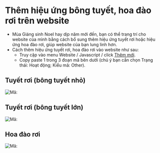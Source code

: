 # Thêm hiệu ứng bông tuyết, hoa đào rơi trên website

* Mùa Giáng sinh Noel hay dịp năm mới đến, bạn có thể trang trí cho website của mình bằng cách bổ sung thêm hiệu ứng tuyết rơi hoặc hiệu ứng hoa đào rơi, giúp website của bạn lung linh hơn.
* Cách thêm hiệu ứng tuyết rơi, hoa đào rơi vào website như sau:
  * Truy cập vào menu Website / Javascript / click [Thêm mới](https://new.nhanh.vn/website/script/index?tab=add).
  * Copy paste 1 trong 3 đoạn mã bên dưới (chú ý bạn cần chọn Trạng thái: Hoạt động; Kiểu mã: Other).

## Tuyết rơi (bông tuyết nhỏ)

![Mã: <script type="text/javascript" src="//nhanh.vn/js/events/snow.js"></script>](https://raw.githubusercontent.com/nhanhapi/manual/master/docs/website/img/hieu-ung-bong-tuyet-nho.png)

## Tuyết rơi (bông tuyết lớn)

![Mã: <script type="text/javascript" src="//nhanh.vn/js/events/snow2.js"></script>](https://raw.githubusercontent.com/nhanhapi/manual/master/docs/website/img/hieu-ung-bong-tuyet-lon.png)

## Hoa đào rơi

![Mã: <script type="text/javascript" src="//nhanh.vn/js/events/newyear.js"></script>](https://raw.githubusercontent.com/nhanhapi/manual/master/docs/website/img/hieu-ung-hoa-dao-roi.png)
